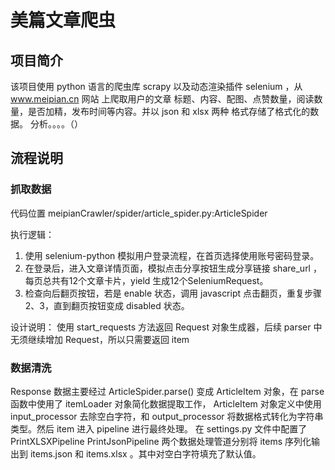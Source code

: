 # 美篇文章爬虫
## 项目简介
  该项目使用 python 语言的爬虫库 scrapy 以及动态渲染插件 selenium ，从 www.meipian.cn 网站
  上爬取用户的文章 标题、内容、配图、点赞数量，阅读数量，是否加精，发布时间等内容。并以 json 和 xlsx 两种
  格式存储了格式化的数据。 分析。。。。（）
  
## 流程说明

### 抓取数据
代码位置 meipianCrawler/spider/article_spider.py:ArticleSpider

执行逻辑：
1. 使用 selenium-python 模拟用户登录流程，在首页选择使用账号密码登录。
2. 在登录后，进入文章详情页面，模拟点击分享按钮生成分享链接 share_url ，每页总共有12个文章卡片，yield 生成12个SeleniumRequest。
3. 检查向后翻页按钮，若是 enable 状态，调用 javascript 点击翻页，重复步骤2、3，直到翻页按钮变成 disabled 状态。

设计说明：
使用 start_requests 方法返回 Request 对象生成器，后续 parser 中无须继续增加 Request，所以只需要返回 item

### 数据清洗
Response 数据主要经过 ArticleSpider.parse() 变成 ArticleItem 对象，在 parse 函数中使用了 itemLoader 对象简化数据提取工作，
ArticleItem 对象定义中使用 input_processor 去除空白字符，和 output_processor 将数据格式转化为字符串类型。然后 item 进入 pipeline 进行最终处理。
在 settings.py 文件中配置了 PrintXLSXPipeline PrintJsonPipeline 两个数据处理管道分别将 items 序列化输出到 items.json 和 items.xlsx 。其中对空白字符填充了默认值。